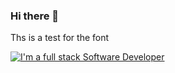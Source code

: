 ### Hi there 👋

Ths is a test for the font

<a href="">
    <img src="https://readme-typing-svg.demolab.com?font=Open+Sans&size=15&duration=3000&pause=1000&color=FFFFFF&width=435&height=25&lines=I'm+a+full+stack+software+developer"
         alt="I'm a full stack Software Developer" />
</a>


<!--
**Keeevini/Keeevini** is a ✨ _special_ ✨ repository because its `README.md` (this file) appears on your GitHub profile.

Here are some ideas to get you started:

- 🔭 I’m currently working on ...
- 🌱 I’m currently learning ...
- 👯 I’m looking to collaborate on ...
- 🤔 I’m looking for help with ...
- 💬 Ask me about ...
- 📫 How to reach me: ...
- 😄 Pronouns: ...
- ⚡ Fun fact: ...
-->
